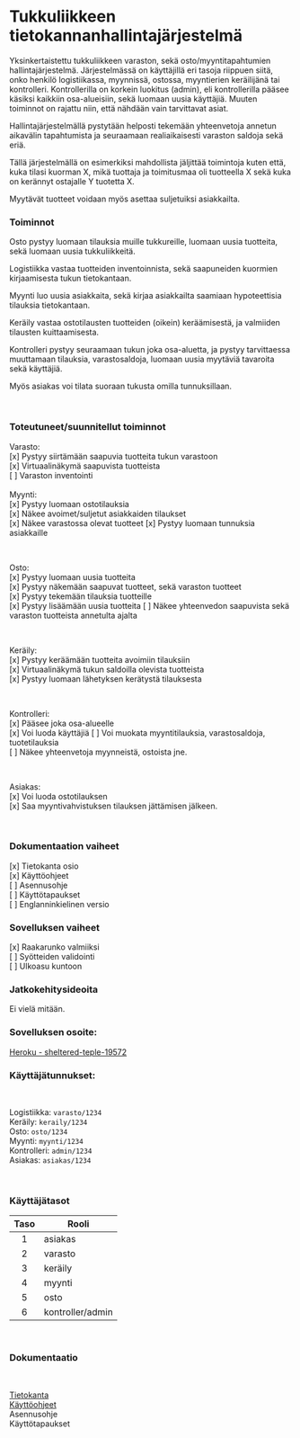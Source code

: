 # Tukkuliikkeen tietokannanhallintajärjestelmä

Yksinkertaistettu tukkuliikkeen varaston, sekä osto/myyntitapahtumien hallintajärjestelmä. Järjestelmässä on käyttäjillä eri tasoja riippuen siitä, onko henkilö logistiikassa, myynnissä, ostossa, myyntierien keräilijänä tai kontrolleri. Kontrollerilla on korkein luokitus (admin), eli kontrollerilla pääsee käsiksi kaikkiin osa-alueisiin, sekä luomaan uusia käyttäjiä. Muuten toiminnot on rajattu niin, että nähdään vain tarvittavat asiat.

Hallintajärjestelmällä pystytään helposti tekemään yhteenvetoja annetun aikavälin tapahtumista ja seuraamaan realiaikaisesti varaston saldoja sekä eriä.

Tällä järjestelmällä on esimerkiksi mahdollista jäljittää toimintoja kuten että, kuka tilasi kuorman X, mikä tuottaja ja toimitusmaa oli tuotteella X sekä kuka on kerännyt ostajalle Y tuotetta X.

Myytävät tuotteet voidaan myös asettaa suljetuiksi asiakkailta.

### Toiminnot

Osto pystyy luomaan tilauksia muille tukkureille, luomaan uusia tuotteita, sekä luomaan uusia tukkuliikkeitä.

Logistiikka vastaa tuotteiden inventoinnista, sekä saapuneiden kuormien kirjaamisesta tukun tietokantaan.

Myynti luo uusia asiakkaita, sekä kirjaa asiakkailta saamiaan hypoteettisia tilauksia tietokantaan.

Keräily vastaa ostotilausten tuotteiden (oikein) keräämisestä, ja valmiiden tilausten kuittaamisesta.

Kontrolleri pystyy seuraamaan tukun joka osa-aluetta, ja pystyy tarvittaessa muuttamaan tilauksia, varastosaldoja, luomaan uusia myytäviä tavaroita sekä käyttäjiä.

Myös asiakas voi tilata suoraan tukusta omilla tunnuksillaan.

<br>

### Toteutuneet/suunnitellut toiminnot

Varasto:  
[x] Pystyy siirtämään saapuvia tuotteita tukun varastoon  
[x] Virtuaalinäkymä saapuvista tuotteista  
[ ] Varaston inventointi  
<br>
Myynti:  
[x] Pystyy luomaan ostotilauksia  
[x] Näkee avoimet/suljetut asiakkaiden tilaukset  
[x] Näkee varastossa olevat tuotteet
[x] Pystyy luomaan tunnuksia asiakkaille

<br>

Osto:  
[x] Pystyy luomaan uusia tuotteita  
[x] Pystyy näkemään saapuvat tuotteet, sekä varaston tuotteet  
[x] Pystyy tekemään tilauksia tuotteille  
[x] Pystyy lisäämään uusia tuotteita
[ ] Näkee yhteenvedon saapuvista sekä varaston tuotteista annetulta ajalta

<br>

Keräily:  
[x] Pystyy keräämään tuotteita avoimiin tilauksiin  
[x] Virtuaalinäkymä tukun saldoilla olevista tuotteista  
[x] Pystyy luomaan lähetyksen kerätystä tilauksesta

<br>

Kontrolleri:  
[x] Pääsee joka osa-alueelle  
[x] Voi luoda käyttäjiä
[ ] Voi muokata myyntitilauksia, varastosaldoja, tuotetilauksia  
[ ] Näkee yhteenvetoja myynneistä, ostoista jne.

<br>

Asiakas:  
[x] Voi luoda ostotilauksen  
[x] Saa myyntivahvistuksen tilauksen jättämisen jälkeen.

<br>

### Dokumentaation vaiheet

[x] Tietokanta osio  
[x] Käyttöohjeet  
[ ] Asennusohje  
[ ] Käyttötapaukset  
[ ] Englanninkielinen versio

### Sovelluksen vaiheet

[x] Raakarunko valmiiksi  
[ ] Syötteiden validointi  
[ ] Ulkoasu kuntoon

### Jatkokehitysideoita

Ei vielä mitään.
<br>

### Sovelluksen osoite:

[Heroku - sheltered-teple-19572](https://sheltered-temple-19572.herokuapp.com/)
<br>

### Käyttäjätunnukset:

<br>
    
Logistiikka: `varasto/1234`  
Keräily: `keraily/1234`  
Osto: `osto/1234`  
Myynti: `myynti/1234`  
Kontrolleri: `admin/1234`  
Asiakas: `asiakas/1234`

<br>

### Käyttäjätasot

| Taso | Rooli            |
| :--: | ---------------- |
|  1   | asiakas          |
|  2   | varasto          |
|  3   | keräily          |
|  4   | myynti           |
|  5   | osto             |
|  6   | kontroller/admin |

<br>

### Dokumentaatio

<br>

[Tietokanta](/doc/db.md)  
[Käyttöohjeet](/doc/kayttoohje.md)  
Asennusohje  
Käyttötapaukset
